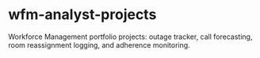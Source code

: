 # wfm-analyst-projects
Workforce Management portfolio projects: outage tracker, call forecasting, room reassignment logging, and adherence monitoring.
